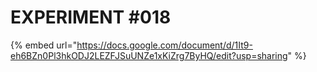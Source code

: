 # EXPERIMENT #018

{% embed url="https://docs.google.com/document/d/1It9-eh6BZn0Pl3hkODJ2LEZFJSuUNZe1xKiZrg7ByHQ/edit?usp=sharing" %}
